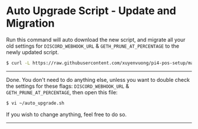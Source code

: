 # Auto Upgrade Script - Update and Migration

Run this command will auto download the new script, and migrate all your old settings for `DISCORD_WEBHOOK_URL` & `GETH_PRUNE_AT_PERCENTAGE` to the newly updated script.

```bash
$ curl -L https://raw.githubusercontent.com/xuyenvuong/pi4-pos-setup/master/scripts/auto_upgrade_migration.sh | bash
```
---

Done. You don't need to do anything else, unless you want to double check the settings for these flags: `DISCORD_WEBHOOK_URL` & `GETH_PRUNE_AT_PERCENTAGE`, then open this file:

```bash
$ vi ~/auto_upgrade.sh
```

If you wish to change anything, feel free to do so.

---